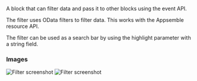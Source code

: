 A block that can filter data and pass it to other blocks using the event API.

The filter uses OData filters to filter data. This works with the Appsemble resource API.

The filter can be used as a search bar by using the highlight parameter with a string field.

### Images

![Filter screenshot](https://gitlab.com/appsemble/appsemble/-/raw/0.34.14/config/assets/filter.png)
![Filter screenshot](https://gitlab.com/appsemble/appsemble/-/raw/0.34.14/config/assets/filter-search-bar.png)
